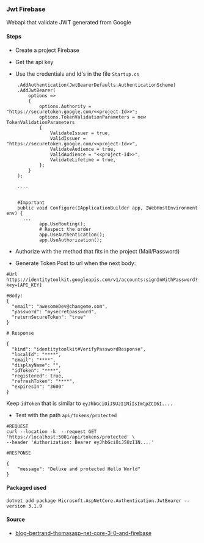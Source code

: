 ### Jwt Firebase

Webapi that validate JWT generated from Google

#### Steps

- Create a project Firebase

- Get the api key

- Use the credentials and Id's in the file `Startup.cs`

```
    .AddAuthentication(JwtBearerDefaults.AuthenticationScheme)
    .AddJwtBearer(
        options =>
        {
            options.Authority = "https://securetoken.google.com/<<project-Id>>";
            options.TokenValidationParameters = new TokenValidationParameters
            {
                ValidateIssuer = true,
                ValidIssuer = "https://securetoken.google.com/<<project-Id>>",
                ValidateAudience = true,
                ValidAudience = "<<project-Id>>",
                ValidateLifetime = true,
            };
        }
    );
    
    ....


    #Important
    public void Configure(IApplicationBuilder app, IWebHostEnvironment env) {
      ...
            app.UseRouting();
            # Respect the order
            app.UseAuthentication();
            app.UseAuthorization();
```

- Authorize with the method that fits in the project (Mail/Password)

- Generate Token
  Post to url when the next body:

```
#Url
https://identitytoolkit.googleapis.com/v1/accounts:signInWithPassword?key=[API_KEY]

#Body:
{
  "email": "awesomeDev@changeme.som",
  "password": "mysecretpassword",
  "returnSecureToken": "true"
}

# Response

{
  "kind": "identitytoolkit#VerifyPasswordResponse",
  "localId": "****",
  "email": "****",
  "displayName": "",
  "idToken": "****",
  "registered": true,
  "refreshToken": "****",
  "expiresIn": "3600"
}
```
Keep `idToken` that is similar to `eyJhbGciOiJSUzI1NiIsImtpZCI6I....`

- Test with the path `api/tokens/protected`

```
#REQUEST
curl --location -k  --request GET 'https://localhost:5001/api/tokens/protected' \
--header 'Authorization: Bearer eyJhbGciOiJSUzI1N....'

#RESPONSE

{
    "message": "Deluxe and protected Hello World"
}
```

#### Packaged used

```
dotnet add package Microsoft.AspNetCore.Authentication.JwtBearer --version 3.1.9
```

#### Source
- [blog-bertrand-thomasasp-net-core-3-0-and-firebase](https://blog-bertrand-thomas.devpro.fr/2019/10/24/api-authentication-with-asp-net-core-3-0-and-firebase/)
